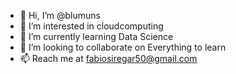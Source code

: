 - 👋 Hi, I’m @blumuns
- 👀 I’m interested in cloudcomputing
- 🌱 I’m currently learning Data Science
- 💞️ I’m looking to collaborate on Everything to learn
- 📫 Reach me at fabiosiregar50@gmail.com

<!---
blumuns/blumuns is a ✨ special ✨ repository because its `README.md` (this file) appears on your GitHub profile.
You can click the Preview link to take a look at your changes.
--->
